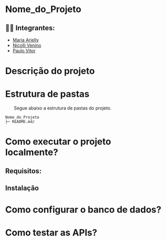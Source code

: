 # Nome_do_Projeto

## :student: Integrantes: 
- <a href="https://www.linkedin.com/in/maria-arielly ">Maria Arielly</a>
- <a href="www.linkedin.com/in/nicolli-venino-santana-b84341254">Nicolli Venino</a>
- <a href="https://www.linkedin.com/in/paulo-vitor-barros-de-almeida/">Paulo Vitor</a> 

# Descrição do projeto

# Estrutura de pastas
&nbsp; &nbsp; &nbsp; &nbsp;Segue abaixo a estrutura de pastas do projeto.
```
Nome_do_Projeto
├─ README.md/   
```

# Como executar o projeto localmente?
## Requisitos:

## Instalação

# Como configurar o banco de dados?

# Como testar as APIs?
